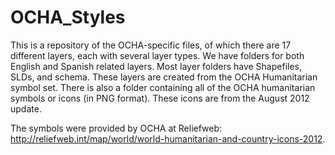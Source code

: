OCHA_Styles
===========

This is a repository of the OCHA-specific files, of which there are 17 different layers, each with several layer types. We have folders for both English and Spanish related layers. Most layer folders have Shapefiles, SLDs, and schema. These layers are created from the OCHA Humanitarian symbol set. There is also a folder containing all of the OCHA humanitarian symbols or icons (in PNG format). These icons are from the August 2012 update. 

The symbols were provided by OCHA at Reliefweb: http://reliefweb.int/map/world/world-humanitarian-and-country-icons-2012.
